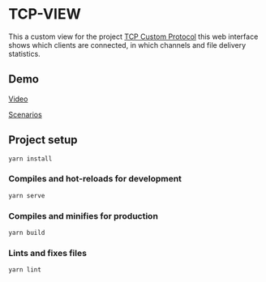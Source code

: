 # TCP-VIEW
This a custom view for the project [TCP Custom Protocol](https://github.com/Odzen/TCPCustomFileServer) this web interface shows which clients are connected, in which channels and file delivery statistics.

## Demo
[Video](https://www.loom.com/share/29555cff5649472fba556bb14b2593d2)

[Scenarios](https://drive.google.com/file/d/1RufyrF8xTB7rilSWPYvE0OB0lcSUFNdA/view?usp=sharing)

## Project setup
```
yarn install
```

### Compiles and hot-reloads for development
```
yarn serve
```

### Compiles and minifies for production
```
yarn build
```

### Lints and fixes files
```
yarn lint
```

